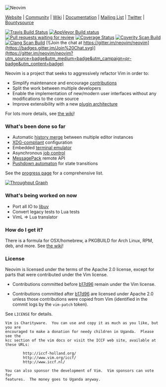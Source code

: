 ![Neovim](https://raw.githubusercontent.com/neovim/neovim.github.io/master/logos/neovim-logo.png)

[Website](http://neovim.io) |
[Community](http://neovim.io/community/) |
[Wiki](https://github.com/neovim/neovim/wiki) |
[Documentation](http://neovim.io/doc) |
[Mailing List](https://groups.google.com/forum/#!forum/neovim) |
[Twitter](http://twitter.com/Neovim) |
[Bountysource](https://www.bountysource.com/teams/neovim)

[![Travis Build Status](https://travis-ci.org/neovim/neovim.svg?branch=master)](https://travis-ci.org/neovim/neovim)
[![AppVeyor Build status](https://ci.appveyor.com/api/projects/status/cf1jwc29198748we/branch/master?svg=true)](https://ci.appveyor.com/project/neovim/neovim/branch/master)
[![Pull requests waiting for review](https://badge.waffle.io/neovim/neovim.svg?label=RFC&title=RFCs)](https://waffle.io/neovim/neovim)
[![Coverage Status](https://img.shields.io/coveralls/neovim/neovim.svg)](https://coveralls.io/r/neovim/neovim)
[![Coverity Scan Build](https://scan.coverity.com/projects/2227/badge.svg)](https://scan.coverity.com/projects/2227)
[![Clang Scan Build](http://neovim.io/doc/reports/clang/badge.svg)](http://neovim.io/doc/reports/clang)
[![Join the chat at https://gitter.im/neovim/neovim](https://badges.gitter.im/Join%20Chat.svg)](https://gitter.im/neovim/neovim?utm_source=badge&utm_medium=badge&utm_campaign=pr-badge&utm_content=badge)

Neovim is a project that seeks to aggressively refactor Vim in order to:

- Simplify maintenance and encourage [contributions](CONTRIBUTING.md)
- Split the work between multiple developers
- Enable the implementation of new/modern user interfaces without any
  modifications to the core source
- Improve extensibility with a new [plugin architecture](https://github.com/neovim/neovim/wiki/Plugin-UI-architecture)

For lots more details, see
[the wiki](https://github.com/neovim/neovim/wiki/Introduction)!

### What's been done so far

- Automatic [history merge](https://github.com/neovim/neovim/pull/2506) between multiple editor instances
- [XDG-compliant](https://github.com/neovim/neovim/pull/3470) configuration
- Embedded [terminal emulator](https://neovim.io/doc/user/nvim_terminal_emulator.html)
- Asynchronous [job control](https://github.com/neovim/neovim/pull/2247)
- [MessagePack](https://msgpack.org) remote API
- [Pushdown automaton](https://github.com/neovim/neovim/pull/3413) for state transitions

See the [progress page](https://github.com/neovim/neovim/wiki/Progress) for a comprehensive list.

[![Throughput Graph](https://graphs.waffle.io/neovim/neovim/throughput.svg)](https://waffle.io/neovim/neovim/metrics)

### What's being worked on now

- Port all IO to [libuv](https://github.com/libuv/libuv/)
- Convert legacy tests to Lua tests
- VimL => Lua translator

### How do I get it?

There is a formula for OSX/homebrew, a PKGBUILD for Arch Linux, RPM, deb, and
more. See [the wiki](https://github.com/neovim/neovim/wiki/Installing-Neovim)!

### License

Neovim is licensed under the terms of the Apache 2.0 license, except for
parts that were contributed under the Vim license.

- Contributions committed before [b17d96][license-commit] remain under the Vim
  license.

- Contributions committed after [b17d96][license-commit] are licensed under
  Apache 2.0 unless those contributions were copied from Vim (identified in
  the commit logs by the `vim-patch` token).

See `LICENSE` for details.

    Vim is Charityware.  You can use and copy it as much as you like, but you are
    encouraged to make a donation for needy children in Uganda.  Please see the
    kcc section of the vim docs or visit the ICCF web site, available at these URLs:

            http://iccf-holland.org/
            http://www.vim.org/iccf/
            http://www.iccf.nl/

    You can also sponsor the development of Vim.  Vim sponsors can vote for
    features.  The money goes to Uganda anyway.

[license-commit]: https://github.com/neovim/neovim/commit/b17d9691a24099c9210289f16afb1a498a89d803

<!-- vim: set tw=80: -->
